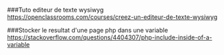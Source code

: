 ###Tuto editeur de texte wysiwyg
https://openclassrooms.com/courses/creez-un-editeur-de-texte-wysiwyg

###Stocker le resultat d'une page php dans une variable
https://stackoverflow.com/questions/4404307/php-include-inside-of-a-variable